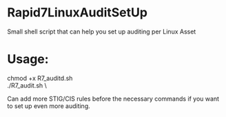 # Rapid7LinuxAuditSetUp
Small shell script that can help you set up auditing per Linux Asset

# Usage: 

chmod +x R7_auditd.sh \
./R7_audit.sh \

Can add more STIG/CIS rules before the necessary commands if you want to set up even more auditing.
